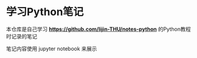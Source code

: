 # 学习Python笔记

本仓库是自己学习 **https://github.com/lijin-THU/notes-python** 的Python教程时记录的笔记

笔记内容使用 jupyter notebook 来展示
